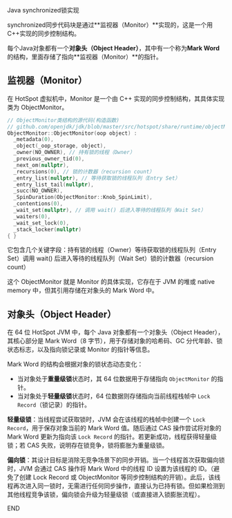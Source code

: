 Java synchronized锁实现



synchronized同步代码块是通过**监视器（Monitor）**实现的，这是一个用C++实现的同步控制结构。

每个Java对象都有一个**对象头（Object Header）**，其中有一个称为**Mark Word**的结构，里面存储了指向**监视器（Monitor）**的指针。





## 监视器（Monitor）

在 HotSpot 虚拟机中，Monitor 是一个由 C++ 实现的同步控制结构，其具体实现类为 ObjectMonitor。

```c++
// ObjectMonitor类结构的源代码(构造函数)
// github.com/openjdk/jdk/blob/master/src/hotspot/share/runtime/objectMonitor.cpp
ObjectMonitor::ObjectMonitor(oop object) :
  _metadata(0),
  _object(_oop_storage, object),
  _owner(NO_OWNER), // 持有锁的线程（Owner）
  _previous_owner_tid(0),
  _next_om(nullptr),
  _recursions(0), // 锁的计数器（recursion count）
  _entry_list(nullptr), // 等待获取锁的线程队列（Entry Set）
  _entry_list_tail(nullptr),
  _succ(NO_OWNER),
  _SpinDuration(ObjectMonitor::Knob_SpinLimit),
  _contentions(0),
  _wait_set(nullptr), // 调用 wait() 后进入等待的线程队列（Wait Set）
  _waiters(0),
  _wait_set_lock(0),
  _stack_locker(nullptr)
{ }
```

它包含几个关键字段：持有锁的线程（Owner）等待获取锁的线程队列（Entry Set）调用 wait() 后进入等待的线程队列（Wait Set）锁的计数器（recursion count）

这个 ObjectMonitor 就是 Monitor 的具体实现，它存在于 JVM 的堆或 native memory 中，但其引用存储在对象头的 Mark Word 中。





## 对象头（Object Header）

在 64 位 HotSpot JVM 中，每个 Java 对象都有一个对象头（Object Header），其核心部分是 Mark Word（8 字节），用于存储对象的哈希码、GC 分代年龄、锁状态标志，以及指向锁记录或 Monitor 的指针等信息。

Mark Word 的结构会根据对象的锁状态动态变化：

- 当对象处于**重量级锁**状态时，其 64 位数据用于存储指向 `ObjectMonitor` 的指针。
- 当对象处于**轻量级锁**状态时，64 位数据则存储指向当前线程栈帧中 `Lock Record`（锁记录）的指针。

**轻量级锁**：当线程尝试获取锁时，JVM 会在该线程的栈帧中创建一个 `Lock Record`，用于保存对象当前的 Mark Word 值。随后通过 CAS 操作尝试将对象的 Mark Word 更新为指向该 `Lock Record` 的指针。若更新成功，线程获得轻量级锁；若 CAS 失败，说明存在锁竞争，锁将膨胀为重量级锁。

**偏向锁**：其设计目标是消除无竞争场景下的同步开销。当一个线程首次获取偏向锁时，JVM 会通过 CAS 操作将 Mark Word 中的线程 ID 设置为该线程的 ID。（避免了创建 Lock Record 或 ObjectMonitor 等同步控制结构的开销）。此后，该线程再次进入同一锁时，无需进行任何同步操作，直接认为已持有锁。但如果检测到其他线程竞争该锁，偏向锁会升级为轻量级锁（或直接进入锁膨胀流程）。











END